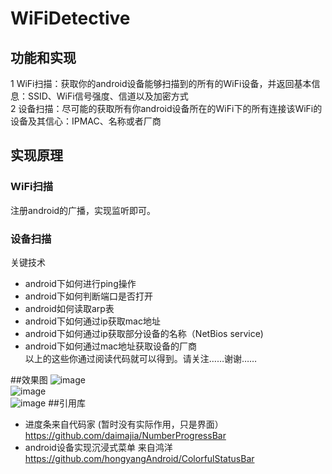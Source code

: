 # WiFiDetective

## 功能和实现
1 WiFi扫描：获取你的android设备能够扫描到的所有的WiFi设备，并返回基本信息：SSID、WiFi信号强度、信道以及加密方式  
2 设备扫描：尽可能的获取所有你android设备所在的WiFi下的所有连接该WiFi的设备及其信心：IPMAC、名称或者厂商

## 实现原理 
### WiFi扫描
注册android的广播，实现监听即可。
### 设备扫描
关键技术
* android下如何进行ping操作
* android下如何判断端口是否打开
* android如何读取arp表
* android下如何通过ip获取mac地址
* android下如何通过ip获取部分设备的名称（NetBios service)
* android下如何通过mac地址获取设备的厂商     
以上的这些你通过阅读代码就可以得到。请关注……谢谢……    

##效果图
![image](https://github.com/gpfduoduo/WiFiDetective/blob/master/gif/screenshort.png)   
![image](https://github.com/gpfduoduo/WiFiDetective/blob/master/gif/wifi_scan.png)  
![image](https://github.com/gpfduoduo/WiFiDetective/blob/master/gif/wifidetective.gif "效果图")
##引用库
* 进度条来自代码家  (暂时没有实际作用，只是界面）      
https://github.com/daimajia/NumberProgressBar
* android设备实现沉浸式菜单   来自鸿洋  
https://github.com/hongyangAndroid/ColorfulStatusBar
